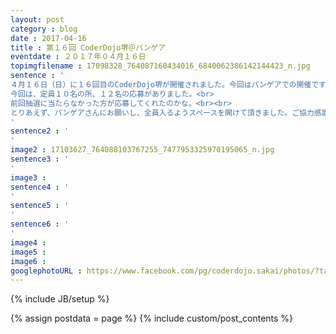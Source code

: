 ```yaml
---
layout: post
category : blog
date : 2017-04-16
title : 第１６回 CoderDojo堺＠パンゲア
eventdate : ２０１７年０４月１６日
topimgfilename : 17098328_764087160434016_6840062386142144423_n.jpg
sentence : '
４月１６日（日）に１６回目のCoderDojo堺が開催されました。今回はパンゲアでの開催です。<br>
今回は、定員１０名の所、１２名の応募がありました。<br>
前回抽選に当たらなかった方が応募してくれたのかな。<br><br>
とりあえず、パンゲアさんにお願いし、全員入るようスペースを開けて頂きました。ご協力感謝いたします。<br>
'
sentence2 : '
'
image2 : 17103627_764088103767255_7477953325970195065_n.jpg
sentence3 : '
'
image3 :
sentence4 : '
'
sentence5 : '
'
sentence6 : '
'
image4 :
image5 :
image6 :
googlephotoURL : https://www.facebook.com/pg/coderdojo.sakai/photos/?tab=album&album_id=789658984543500
---
```

{% include JB/setup %}

{% assign postdata = page %}
{% include custom/post_contents %}
